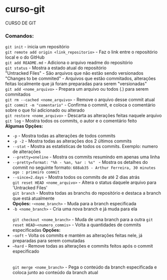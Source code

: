 # curso-git

CURSO DE GIT

### Comandos: 
`git init` - inicia um repositório <br>
`git remote add origin <link_repositorio>` - Faz o link entre o repositório local e o do GitHub <br>
`git add README.md` - Adiciona o arquivo readme do repositório <br>
`git status` - Mostra a estado atual do repositório <br>
  "Untracked Files" - São arquivos que não estão sendo versionados <br>
  "Changes to be commited" - Arquivos que estão commitados, alterações feitas localmente que já foram preparadas para serem "versionadas" <br>
`git add <nome_arquivo>` - Prepara um arquivo ou todos (.) para serem commitados <br>
`git rm --cached <nome_arquivo>` - Remove o arquivo desse commit atual <br>
`git commit -m "comentario"` - Confirma o commit, e coloca o comentário sobre o que foi adicionado ou alterado <br>
`git restore <nome_arquivo>` - Descarta as alterações feitas naquele arquivo <br>
`git log` - Mostra todos os commits, o autor e o comentário feito <br>
**Algumas Opções:**
- `-p` - Mostra todas as alterações de todos commits
- `-p -2` - Mostra todas as alterações dos 2 últimos commits
- `--stat` - Mostra as estatisticas de todos os commits. Exemplo: numero de alterações
- `--pretty=oneline` - Mostra os commits resumindo em apenas uma linha
- `--pretty=format: "%h - %an, %ar : %s" ` - Mostra os detalhes do commit no seguinte formato: `688ab35 - Arthur Ferreira, 30 minutes ago : primeiro commit`
- `--since=2.days` - Mostra todos os commits de até 2 dias atrás <br>
`git reset HEAD <nome_arquivo>` - Altera o status daquele arquivo para 'Untracked Files' <br>
`git branch` - Mostra todas as branchs do repositório e destaca a branch que está atualmente <br>
**Opções:**
-`<nome_branch>` - Muda para a branch especificada
- `-b <nome_branch>` - Cria uma nova branch e já muda para ela
<br><br>
`git checkout <nome_branch>` - Muda de uma branch para a outra
`git reset HEAD~<numero_commis>` - Volta a quantidades de commits especificadas
**Opções:**
- `—soft` - Volta os commits e mantém as alterações feitas nele, já preparadas para serem comutadas <br>
- `—hard` - Remove todas as alterações e commits feitos após o commit especificado <br>
<br><br>
`git merge <nome_branch>` - Pega o conteúdo da branch especificada e coloca junto ao conteúdo da branch atual <br>
